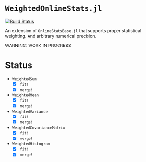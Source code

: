 # `WeightedOnlineStats.jl`
[![Build Status](https://travis-ci.org/gdkrmr/WeightedOnlineStats.jl.svg?branch=master)](https://travis-ci.org/gdkrmr/WeightedOnlineStats.jl)

An extension of `OnlineStatsBase.jl` that supports proper statistical weighting. And
arbitrary numerical precision.

WARNING: WORK IN PROGRESS

# Status

- `WeightedSum`
  - [x] `fit!`
  - [x] `merge!`
- `WeightedMean`
  - [x] `fit!`
  - [x] `merge!`
- `WeightedVariance`
  - [x] `fit!`
  - [x] `merge!`
- `WeightedCovarianceMatrix`
  - [x] `fit!`
  - [x] `merge!`
- `WeightedHistogram`
  - [x] `fit!`
  - [x] `merge!`
